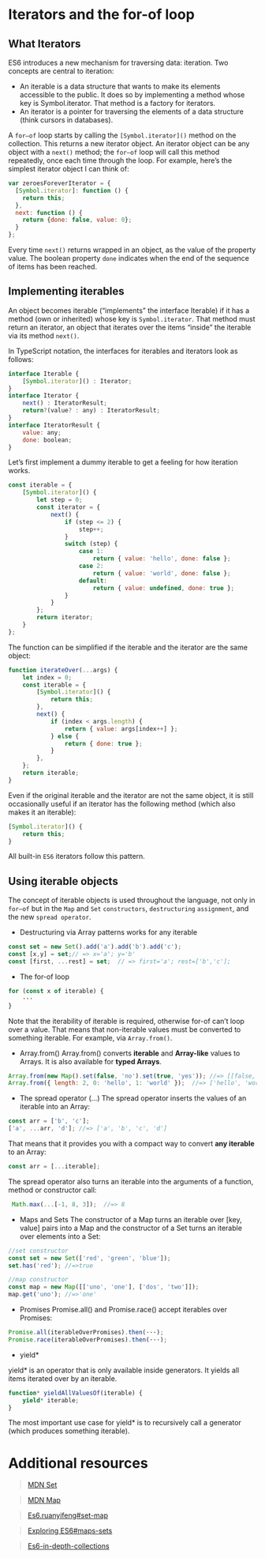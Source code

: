 # Iterators and the for-of loop

## What Iterators
ES6 introduces a new mechanism for traversing data: iteration. Two concepts are central to iteration:

* An iterable is a data structure that wants to make its elements accessible to the public. 
It does so by implementing a method whose key is Symbol.iterator. That method is a factory for iterators.
* An iterator is a pointer for traversing the elements of a data structure (think cursors in databases).


A `for–of` loop starts by calling the `[Symbol.iterator]()` method on the collection. 
This returns a new iterator object. An iterator object can be any object with a `next()` method; 
the `for–of` loop will call this method repeatedly, once each time through the loop. For example, here’s the simplest iterator object I can think of:
```javascript
var zeroesForeverIterator = {
  [Symbol.iterator]: function () {
    return this;
  },
  next: function () {
    return {done: false, value: 0};
  }
};
```
Every time `next()` returns wrapped in an object, as the value of the property value. 
The boolean property `done` indicates when the end of the sequence of items has been reached.

## Implementing iterables
An object becomes iterable (“implements” the interface Iterable) if it has a method (own or inherited) whose key is `Symbol.iterator`. 
That method must return an iterator, an object that iterates over the items “inside” the iterable via its method `next()`.


In TypeScript notation, the interfaces for iterables and iterators look as follows:
```javascript
interface Iterable {
    [Symbol.iterator]() : Iterator;
}
interface Iterator {
    next() : IteratorResult;
    return?(value? : any) : IteratorResult;
}
interface IteratorResult {
    value: any;
    done: boolean;
}
```
Let’s first implement a dummy iterable to get a feeling for how iteration works.
```javascript
const iterable = {
    [Symbol.iterator]() {
        let step = 0;
        const iterator = {
            next() {
                if (step <= 2) {
                    step++;
                }
                switch (step) {
                    case 1:
                        return { value: 'hello', done: false };
                    case 2:
                        return { value: 'world', done: false };
                    default:
                        return { value: undefined, done: true };
                }
            }
        };
        return iterator;
    }
};
```
The function can be simplified if the iterable and the iterator are the same object:
```javascript
function iterateOver(...args) {
    let index = 0;
    const iterable = {
        [Symbol.iterator]() {
            return this;
        },
        next() {
            if (index < args.length) {
                return { value: args[index++] };
            } else {
                return { done: true };
            }
        },
    };
    return iterable;
}
```
Even if the original iterable and the iterator are not the same object, it is still occasionally useful if an iterator has the following method (which also makes it an iterable):
```javascript
[Symbol.iterator]() {
    return this;
}
```
All built-in `ES6` iterators follow this pattern.

## Using iterable objects 
The concept of iterable objects is used throughout the language, not only in `for–of` but in the `Map` and `Set` `constructors`, `destructuring` `assignment`, and the new `spread operator`.

* Destructuring via Array patterns works for any iterable
```javascript
const set = new Set().add('a').add('b').add('c');
const [x,y] = set;// => x='a'; y='b'
const [first, ...rest] = set;  // => first='a'; rest=['b','c'];
```
* The for-of loop
```javascript
for (const x of iterable) {
    ···
}
```
Note that the iterability of iterable is required, otherwise for-of can’t loop over a value. That means that non-iterable values must be converted to something iterable. For example, via `Array.from()`.

* Array.from()
Array.from() converts **iterable** and **Array-like** values to Arrays. It is also available for **typed Arrays**.
```javascript
Array.from(new Map().set(false, 'no').set(true, 'yes')); //=> [[false,'no'], [true,'yes']]
Array.from({ length: 2, 0: 'hello', 1: 'world' });  //=> ['hello', 'world']
```
* The spread operator (...)
The spread operator inserts the values of an iterable into an Array:
```javascript
const arr = ['b', 'c'];
['a', ...arr, 'd']; //=> ['a', 'b', 'c', 'd']
```
That means that it provides you with a compact way to convert **any iterable** to an Array:
```javascript
const arr = [...iterable];
```
The spread operator also turns an iterable into the arguments of a function, method or constructor call:
```javascript
 Math.max(...[-1, 8, 3]);  //=> 8
```
* Maps and Sets
The constructor of a Map turns an iterable over [key, value] pairs into a Map and the constructor of a Set turns an iterable over elements into a Set:
```javascript
//set constructor
const set = new Set(['red', 'green', 'blue']);
set.has('red'); //=>true

//map constructor
const map = new Map([['uno', 'one'], ['dos', 'two']]);
map.get('uno'); //=>'one'
```
* Promises
Promise.all() and Promise.race() accept iterables over Promises:
```javascript
Promise.all(iterableOverPromises).then(···);
Promise.race(iterableOverPromises).then(···);
```

* yield*

yield* is an operator that is only available inside generators. It yields all items iterated over by an iterable.
```javascript
function* yieldAllValuesOf(iterable) {
    yield* iterable;
}
```
The most important use case for yield* is to recursively call a generator (which produces something iterable).


# Additional resources

>[MDN Set](https://developer.mozilla.org/en-US/docs/Web/JavaScript/Reference/Global_Objects/Set)

>[MDN Map](https://developer.mozilla.org/en-US/docs/Web/JavaScript/Reference/Global_Objects/Map)

>[Es6.ruanyifeng#set-map](http://es6.ruanyifeng.com/#docs/set-map)

>[Exploring ES6#maps-sets](http://exploringjs.com/es6/ch_maps-sets.html#_when-should-i-use-a-map-when-an-object)

>[Es6-in-depth-collections](https://hacks.mozilla.org/2015/06/es6-in-depth-collections/)